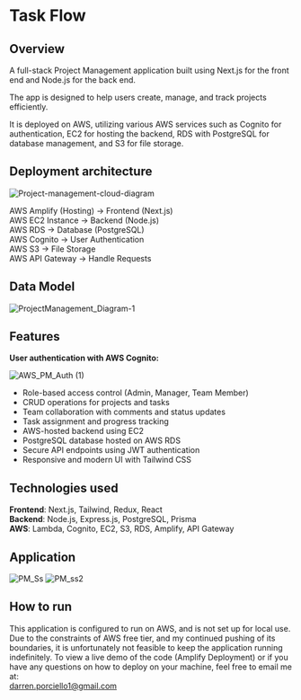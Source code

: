 # Task Flow

## Overview

A full-stack Project Management application built using Next.js for the front end and Node.js for the back end.  

The app is designed to help users create, manage, and track projects efficiently.  

It is deployed on AWS, utilizing various AWS services such as Cognito for authentication, EC2 for hosting the backend, RDS with PostgreSQL for database management, and S3 for file storage.

## Deployment architecture

![Project-management-cloud-diagram](https://github.com/user-attachments/assets/21b8d588-f0d2-4c68-be75-86b4cabb9a03)

AWS Amplify (Hosting) -> Frontend (Next.js)   
AWS EC2 Instance -> Backend (Node.js)   
AWS RDS -> Database (PostgreSQL)   
AWS Cognito -> User Authentication  
AWS S3 -> File Storage  
AWS API Gateway ->  Handle Requests


## Data Model

![ProjectManagement_Diagram-1](https://github.com/user-attachments/assets/e575be72-d81f-4d6a-b4a9-217751f76785)



## Features

**User authentication with AWS Cognito:**

   ![AWS_PM_Auth (1)](https://github.com/user-attachments/assets/cd64e368-08c9-43b6-9d48-355bd96a6a37)

- Role-based access control (Admin, Manager, Team Member)
- CRUD operations for projects and tasks
- Team collaboration with comments and status updates
- Task assignment and progress tracking
- AWS-hosted backend using EC2
- PostgreSQL database hosted on AWS RDS
- Secure API endpoints using JWT authentication
- Responsive and modern UI with Tailwind CSS


## Technologies used
**Frontend**: Next.js, Tailwind, Redux, React  
**Backend**: Node.js, Express.js, PostgreSQL, Prisma  
**AWS**: Lambda, Cognito, EC2, S3, RDS, Amplify, API Gateway

## Application

![PM_Ss](https://github.com/user-attachments/assets/d423ab02-384f-4a85-9c54-c30562b538d3)
![PM_ss2](https://github.com/user-attachments/assets/8e3a8997-461f-4778-8e97-d1d04d8cc07b)

## How to run
This application is configured to run on AWS, and is not set up for local use.
Due to the constraints of AWS free tier, and my continued pushing of its boundaries, it is unfortunately not feasible to keep the application running indefinitely.
To view a live demo of the code (Amplify Deployment) or if you have any questions on how to deploy on your machine, feel free to email me at:  
[darren.porciello1@gmail.com](mailto:darren.porciello1@gmail.com)
